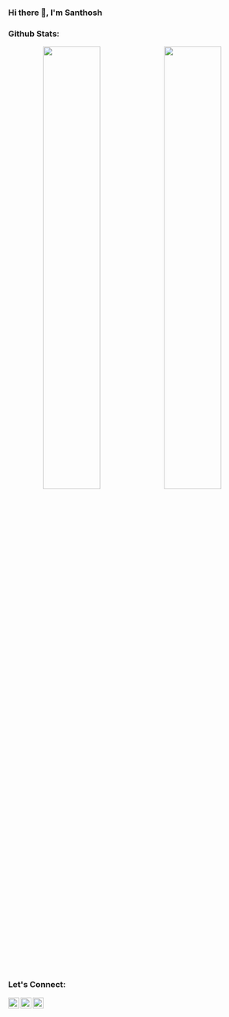 ### Hi there 👋, I'm Santhosh





<!-- [![@kong123's Holopin board](https://holopin.me/kong123)](https://holopin.io/@kong123) -->
### Github Stats:

<p align="center">
      <img width="48%" src="https://streak-stats.demolab.com/?user=SANTHOS-13&theme=dark" />

  <img width="48%" src="https://github-readme-stats.vercel.app/api?username=santhos-13&show_icons=true&hide_border=true&theme=dark" />
  
<!--   [![GitHub Streak](https://streak-stats.demolab.com/?user=santhos-13)](https://git.io/streak-stats) -->



  </p>

### Let's Connect:

  <p align="center">
        <a target="_blank" href="https://www.instagram.com/santhoshh03/">
          <img align="left" alt="Instagram" width="22px" src="https://cdn.jsdelivr.net/npm/simple-icons@v3/icons/instagram.svg" />
        </a>
        <a target="_blank" href="https://dev.to/santhosh13">
          <img align="left" alt="Devto" width="22px" src="https://cdn.jsdelivr.net/npm/simple-icons@v3/icons/dev-dot-to.svg" />
        </a>
        <a target="_blank" href="mailto:santhoshkumarb1303@gmail.com">
          <img align="left" alt="Gmail" width="22px" src="https://cdn.jsdelivr.net/npm/simple-icons@v3/icons/gmail.svg" />
        </a>
  </p>
  

  







